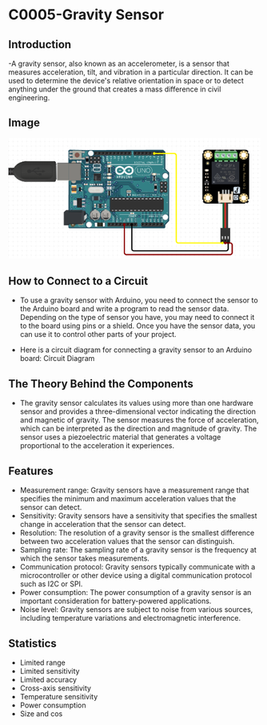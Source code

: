 # C0005-Gravity Sensor

## Introduction

-A gravity sensor, also known as an accelerometer, is a sensor that measures acceleration, tilt, and vibration in a particular direction. It can be used to determine the device's relative orientation in space or to detect anything under the ground that creates a mass difference in civil engineering.

## Image

![IMG](IMG/IMG.png)

## How to Connect to a Circuit

- To use a gravity sensor with Arduino, you need to connect the sensor to the Arduino board and write a program to read the sensor data. Depending on the type of sensor you have, you may need to connect it to the board using pins or a shield. Once you have the sensor data, you can use it to control other parts of your project.

- Here is a circuit diagram for connecting a gravity sensor to an Arduino board:
Circuit Diagram

## The Theory Behind the Components

- The gravity sensor calculates its values using more than one hardware sensor and provides a three-dimensional vector indicating the direction and magnetic of gravity. The sensor measures the force of acceleration, which can be interpreted as the direction and magnitude of gravity. The sensor uses a piezoelectric material that generates a voltage proportional to the acceleration it experiences.

## Features

- Measurement range: Gravity sensors have a measurement range that specifies the minimum and maximum acceleration values that the sensor can detect.
- Sensitivity: Gravity sensors have a sensitivity that specifies the smallest change in acceleration that the sensor can detect.
- Resolution: The resolution of a gravity sensor is the smallest difference between two acceleration values that the sensor can distinguish.
- Sampling rate: The sampling rate of a gravity sensor is the frequency at which the sensor takes measurements.
- Communication protocol: Gravity sensors typically communicate with a microcontroller or other device using a digital communication protocol such as I2C or SPI.
- Power consumption: The power consumption of a gravity sensor is an important consideration for battery-powered applications.
- Noise level: Gravity sensors are subject to noise from various sources, including temperature variations and electromagnetic interference.

## Statistics

- Limited range
- Limited sensitivity
- Limited accuracy
- Cross-axis sensitivity
- Temperature sensitivity
- Power consumption
- Size and cos
